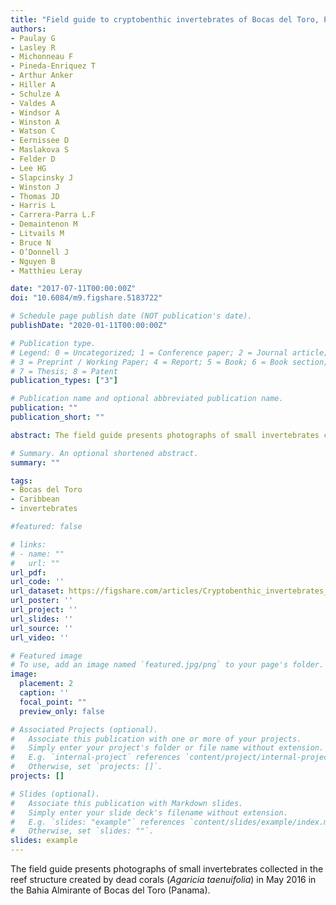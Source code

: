 ```yaml
---
title: "Field guide to cryptobenthic invertebrates of Bocas del Toro, Panama"
authors:
- Paulay G
- Lasley R
- Michonneau F
- Pineda-Enriquez T
- Arthur Anker
- Hiller A
- Schulze A
- Valdes A
- Windsor A
- Winston A
- Watson C
- Eernissee D
- Maslakova S
- Felder D
- Lee HG
- Slapcinsky J
- Winston J
- Thomas JD
- Harris L
- Carrera-Parra L.F
- Demaintenon M
- Litvails M
- Bruce N
- O’Donnell J
- Nguyen B
- Matthieu Leray

date: "2017-07-11T00:00:00Z"
doi: "10.6084/m9.figshare.5183722"

# Schedule page publish date (NOT publication's date).
publishDate: "2020-01-11T00:00:00Z"

# Publication type.
# Legend: 0 = Uncategorized; 1 = Conference paper; 2 = Journal article;
# 3 = Preprint / Working Paper; 4 = Report; 5 = Book; 6 = Book section;
# 7 = Thesis; 8 = Patent
publication_types: ["3"]

# Publication name and optional abbreviated publication name.
publication: ""
publication_short: ""

abstract: The field guide presents photographs of small invertebrates collected in the reef structure created by dead corals (*Agaricia taenuifolia*) in May 2016 in the Bahia Almirante of Bocas del Toro (Panama).

# Summary. An optional shortened abstract.
summary: ""

tags:
- Bocas del Toro
- Caribbean
- invertebrates

#featured: false

# links:
# - name: ""
#   url: ""
url_pdf:
url_code: ''
url_dataset: https://figshare.com/articles/Cryptobenthic_invertebrates_of_Bocas_del_Toro_Panama_field_guide_1_0/5183722
url_poster: ''
url_project: ''
url_slides: ''
url_source: ''
url_video: ''

# Featured image
# To use, add an image named `featured.jpg/png` to your page's folder.
image:
  placement: 2
  caption: ''
  focal_point: ""
  preview_only: false

# Associated Projects (optional).
#   Associate this publication with one or more of your projects.
#   Simply enter your project's folder or file name without extension.
#   E.g. `internal-project` references `content/project/internal-project/index.md`.
#   Otherwise, set `projects: []`.
projects: []

# Slides (optional).
#   Associate this publication with Markdown slides.
#   Simply enter your slide deck's filename without extension.
#   E.g. `slides: "example"` references `content/slides/example/index.md`.
#   Otherwise, set `slides: ""`.
slides: example
---
```


The field guide presents photographs of small invertebrates collected in the reef structure created by dead corals (*Agaricia taenuifolia*) in May 2016 in the Bahia Almirante of Bocas del Toro (Panama).


<script type='text/javascript' src='https://d1bxh8uas1mnw7.cloudfront.net/assets/embed.js'></script>

<div data-badge-type="medium-donut" data-doi="10.6084/m9.figshare.5183722" data-condensed="true" data-hide-no-mentions="true" class="altmetric-embed"></div> 
<span class="__dimensions_badge_embed__" data-doi="10.6084/m9.figshare.5183722" data-hide-zero-citations="true" data-legend="hover-right"></span><script async src="https://badge.dimensions.ai/badge.js" charset="utf-8"></script>
